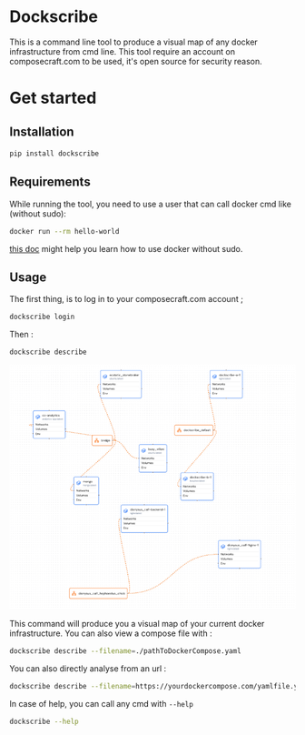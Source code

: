 # Dockscribe

This is a command line tool to produce a visual map of any docker infrastructure from cmd line.
This tool require an account on composecraft.com to be used, it's open source for security reason.

# Get started

## Installation

```bash
pip install dockscribe
```

## Requirements

While running the tool, you need to use a user that can call docker cmd like (without sudo):

```bash
docker run --rm hello-world
```

[this doc](https://docs.docker.com/engine/install/linux-postinstall/) might help you learn how to use docker without sudo.


## Usage

The first thing, is to log in to your composecraft.com account ;

```bash
dockscribe login
```

Then :

```bash
dockscribe describe
```

![img.png](img.png)

This command will produce you a visual map of your current docker infrastructure.
You can also view a compose file with :

```bash
dockscribe describe --filename=./pathToDockerCompose.yaml
```

You can also directly analyse from an url : 

```bash
dockscribe describe --filename=https://yourdockercompose.com/yamlfile.yaml
```

In case of help, you can call any cmd with `--help`

```bash
dockscribe --help
```
